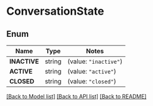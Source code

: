 # ConversationState

## Enum

Name | Type | Notes
------------ | ------------- | -------------
**INACTIVE** | string | (value: `"inactive"`)
**ACTIVE** | string | (value: `"active"`)
**CLOSED** | string | (value: `"closed"`)


[[Back to Model list]](../README.md#documentation-for-models) [[Back to API list]](../README.md#documentation-for-api-endpoints) [[Back to README]](../README.md)


